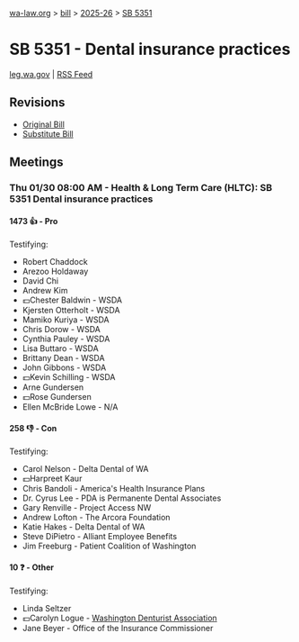 [wa-law.org](/) > [bill](/bill/) > [2025-26](/bill/2025-26/) > [SB 5351](/bill/2025-26/sb/5351/)

# SB 5351 - Dental insurance practices
[leg.wa.gov](https://app.leg.wa.gov/billsummary?BillNumber=5351&Year=2025&Initiative=false) | [RSS Feed](./rss.xml)

## Revisions
* [Original Bill](1/)
* [Substitute Bill](S/)

## Meetings
### Thu 01/30 08:00 AM - Health & Long Term Care (HLTC): SB 5351 Dental insurance practices
#### 1473 👍 - Pro
Testifying:
* Robert Chaddock
* Arezoo Holdaway
* David Chi
* Andrew Kim
* 💵Chester Baldwin - WSDA
* Kjersten Otterholt - WSDA
* Mamiko Kuriya - WSDA
* Chris Dorow - WSDA
* Cynthia Pauley - WSDA
* Lisa Buttaro - WSDA
* Brittany Dean - WSDA
* John Gibbons - WSDA
* 💵Kevin Schilling - WSDA
* Arne Gundersen
* 💵Rose Gundersen
* Ellen McBride Lowe - N/A

#### 258 👎 - Con
Testifying:
* Carol Nelson - Delta Dental of WA
* 💵Harpreet Kaur
* Chris Bandoli - America's Health Insurance Plans
* Dr. Cyrus Lee - PDA is Permanente Dental Associates
* Gary Renville - Project Access NW
* Andrew Lofton - The Arcora Foundation
* Katie Hakes - Delta Dental of WA
* Steve DiPietro - Alliant Employee Benefits
* Jim Freeburg - Patient Coalition of Washington

#### 10 ❓ - Other
Testifying:
* Linda Seltzer
* 💵Carolyn Logue - [Washington Denturist Association](/org/washington_denturist_association/)
* Jane Beyer - Office of the Insurance Commissioner
